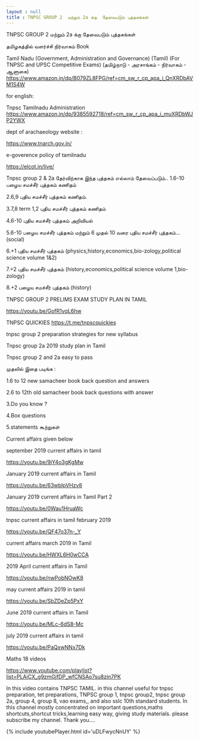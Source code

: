 ```yaml
---
layout : null
title : TNPSC GROUP 2  மற்றும் 2a க்கு  தேவைபடும் புத்தகங்கள்
---
```


TNPSC GROUP 2  மற்றும் 2a க்கு  தேவைபடும் புத்தகங்கள்

தமிழகத்தில் வளர்ச்சி நிர்வாகம் Book

Tamil Nadu (Government, Administration and Governance) (Tamil) (For TNPSC and UPSC Competitive Exams) (தமிழ்நாடு - அரசாங்கம் - நிர்வாகம் - ஆளுகை) https://www.amazon.in/dp/B079ZL8FPG/ref=cm_sw_r_cp_apa_i_QnXRDbAVM1S4W

for english:

Tnpsc Tamilnadu Administration https://www.amazon.in/dp/9385592718/ref=cm_sw_r_cp_apa_i_muXRDbWJP2YWX

dept of arachaeology website :

https://www.tnarch.gov.in/

e-goverence policy of tamilnadu

https://elcot.in/live/


Tnpsc group 2 & 2a தேர்விற்காக இந்த புத்தகம் எல்லாம் தேவைப்படும்..
1.6-10 பழைய சமச்சீர் புத்தகம் கணிதம்

2.6,9 புதிய சமச்சீர் புத்தகம் கணிதம்.

3.7,8 term 1,2 புதிய சமச்சீர் புத்தகம் கணிதம்

4.6-10 புதிய சமச்சீர் புத்தகம் அறிவியல்

5.6-10 பழைய சமச்சீர் புத்தகம் மற்றும் 6 முதல் 10 வரை புதிய சமச்சீர் புத்தகம்...(social)

6.+1 புதிய சமச்சீர் புத்தகம் (physics,history,economics,bio-zology,political science volume 1&2)

7.+2 புதிய சமச்சீர் புத்தகம்
(history,economics,political science volume 1,bio-zology)

8.+2 பழைய சமச்சீர் புத்தகம் (history)

 TNPSC GROUP 2 PRELIMS EXAM STUDY PLAN IN TAMIL

https://youtu.be/GofR1vqL6hw

TNPSC QUICKIES
https://t.me/tnpscquickies

tnpsc group 2 preparation strategies for new syllabus

Tnpsc group 2a 2019 study plan in Tamil

Tnpsc group 2 and 2a easy to pass

முதலில் இதை படிங்க :

1.6 to 12 new samacheer book back question and answers

2.6 to 12th old samacheer book back questions with answer

3.Do you know ?

4.Box questions

5.statements கூற்றுகள்

Current affairs given below 

september 2019 current affairs in tamil

https://youtu.be/9jY4o3gKgMw

January 2019 current affairs in Tamil

https://youtu.be/63wbIpVHzv8

January 2019 current affairs in Tamil Part 2

https://youtu.be/0Wau1HruaWc

tnpsc current affairs in tamil february 2019

https://youtu.be/QF47o37n-_Y

current affairs march 2019 in Tamil

https://youtu.be/HWXL6H0wCCA

2019 April current affairs in Tamil

https://youtu.be/nwPobNOwK8

may current affairs 2019 in tamil

https://youtu.be/SbZDeZp5PxY

June 2019 current affairs in Tamil

https://youtu.be/MLc-6dS8-Mc

july 2019 current affairs in tamil

https://youtu.be/PaQxwNNx7Dk

Maths 18 videos

https://www.youtube.com/playlist?list=PLAiCX_g9zmGjfDP_wfCNSAo7su8zin7PK

In this video contains TNPSC TAMIL. in this channel useful for tnpsc preparation, tet preparations, TNPSC group 1, tnpsc group2, tnpsc group 2a, group 4, group 8, vao exams,, and also sslc 10th standard students. In this channel mostly concentrated on important questions,maths shortcuts,shortcut tricks,learning easy way, giving study materials. please subscribe my channel. Thank you....



{% include youtubePlayer.html id='uDLFwycNnUY' %}
